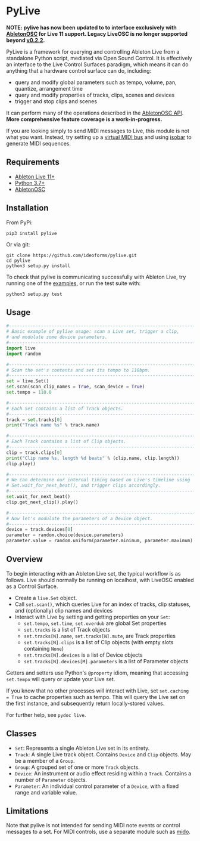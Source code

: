 # PyLive

**NOTE: pylive has now been updated to to interface exclusively with [AbletonOSC](https://github.com/ideoforms/AbletonOSC) for Live 11 support. Legacy LiveOSC is no longer supported beyond [v0.2.2](https://github.com/ideoforms/pylive/releases/tag/v0.2.2).**

PyLive is a framework for querying and controlling Ableton Live from a standalone Python script, mediated via Open Sound Control. It is effectively an interface to the Live Control Surfaces paradigm, which means it can do anything that a hardware control surface can do, including:

 - query and modify global parameters such as tempo, volume, pan, quantize, arrangement time
 - query and modify properties of tracks, clips, scenes and devices
 - trigger and stop clips and scenes

It can perform many of the operations described in the [AbletonOSC API](https://github.com/ideoforms/AbletonOSC). **More comprehensive feature coverage is a work-in-progress.**

If you are looking simply to send MIDI messages to Live, this module is not what you want. Instead, try setting up a [virtual MIDI bus](https://help.ableton.com/hc/en-us/articles/209774225-How-to-setup-a-virtual-MIDI-bus) and using [isobar](https://ideoforms.github.io/isobar/) to generate MIDI sequences.

## Requirements

* [Ableton Live 11+](http://www.ableton.com/live)
* [Python 3.7+](http://www.python.org)
* [AbletonOSC](https://github.com/ideoforms/AbletonOSC)

## Installation

From PyPi:

```
pip3 install pylive
```

Or via git:
```
git clone https://github.com/ideoforms/pylive.git
cd pylive
python3 setup.py install
```

To check that pylive is communicating successfully with Ableton Live, try running one of the [examples](examples), or run the test suite with:
```
python3 setup.py test
```

## Usage

```python
#------------------------------------------------------------------------
# Basic example of pylive usage: scan a Live set, trigger a clip,
# and modulate some device parameters.
#------------------------------------------------------------------------
import live
import random

#------------------------------------------------------------------------
# Scan the set's contents and set its tempo to 110bpm.
#------------------------------------------------------------------------
set = live.Set()
set.scan(scan_clip_names = True, scan_device = True)
set.tempo = 110.0

#------------------------------------------------------------------------
# Each Set contains a list of Track objects.
#------------------------------------------------------------------------
track = set.tracks[0]
print("Track name %s" % track.name)

#------------------------------------------------------------------------
# Each Track contains a list of Clip objects.
#------------------------------------------------------------------------
clip = track.clips[0]
print("Clip name %s, length %d beats" % (clip.name, clip.length))
clip.play()

#------------------------------------------------------------------------
# We can determine our internal timing based on Live's timeline using
# Set.wait_for_next_beat(), and trigger clips accordingly.
#------------------------------------------------------------------------
set.wait_for_next_beat()
clip.get_next_clip().play()

#------------------------------------------------------------------------
# Now let's modulate the parameters of a Device object.
#------------------------------------------------------------------------
device = track.devices[0]
parameter = random.choice(device.parameters)
parameter.value = random.uniform(parameter.minimum, parameter.maximum)
```

## Overview

To begin interacting with an Ableton Live set, the typical workflow is as follows. Live should normally be running on localhost, with LiveOSC enabled as a Control Surface.

* Create a `live.Set` object.
* Call `set.scan()`, which queries Live for an index of tracks, clip statuses, and (optionally) clip names and devices
* Interact with Live by setting and getting properties on your `Set`:
  * `set.tempo`, `set.time`, `set.overdub` are global Set properties
  * `set.tracks` is a list of Track objects
  * `set.tracks[N].name`, `set.tracks[N].mute`, are Track properties
  * `set.tracks[N].clips` is a list of Clip objects (with empty slots containing `None`)
  * `set.tracks[N].devices` is a list of Device objects
  * `set.tracks[N].devices[M].parameters` is a list of Parameter objects

Getters and setters use Python's `@property` idiom, meaning that accessing `set.tempo` will query or update your Live set.

If you know that no other processes will interact with Live, set `set.caching = True` to cache properties such as tempo. This will query the Live set on the first instance, and subsequently return locally-stored values.

For further help, see `pydoc live`.

## Classes

* `Set`: Represents a single Ableton Live set in its entirety. 
* `Track`: A single Live track object. Contains `Device` and `Clip` objects. May be a member of a `Group`.
* `Group`: A grouped set of one or more `Track` objects.
* `Device`: An instrument or audio effect residing within a `Track`. Contains a number of `Parameter` objects.
* `Parameter`: An individual control parameter of a `Device`, with a fixed range and variable value.

## Limitations

Note that pylive is not intended for sending MIDI note events or control messages to a set. For MIDI controls, use a separate module such as [mido](https://mido.readthedocs.io).

